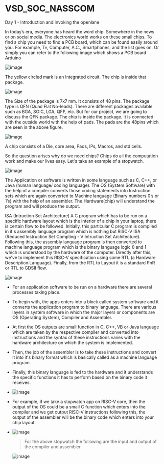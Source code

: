 # VSD_SOC_NASSCOM

Day 1 - Introduction and Invoking the openlane

In today’s era, everyone has heard the word chip. Somewhere in the news or on social media. The electronics world works on these small chips. To find a chip you need to find a PCB board, which can be found easily around you. For example, Tv, Computer, A.C., Smartphones, and the list goes on. Or simply you can refer to the following image which shows a PCB board Arduino

![image](https://github.com/AnupDRa0/VSD_SOC_NASSCOM/assets/52745867/5339b5b5-bdf0-4f9a-a49b-8f7d36141aca)

The yellow circled mark is an Integrated circuit. The chip is inside that package.

![image](https://github.com/AnupDRa0/VSD_SOC_NASSCOM/assets/52745867/9a498be7-abbb-4438-9c6d-159fd23fa717)

The Size of the package is 7x7 mm. It consists of 48 pins. The package type is QFN (Quad Flat No-leads).
There are different packages available such as BGA, SOIC, LGA, QFP, etc. But for our project, we are going to discuss the QFN package.
The chip is inside the package. It is connected with the outside world with the help of pads. The pads are the 48pins which are seen in the above figure.


![image](https://github.com/AnupDRa0/VSD_SOC_NASSCOM/assets/52745867/ef84c0bf-78e3-4a62-a7f5-cfccae34dcc9)

A chip consists of a Die, core area, Pads, IPs, Macros, and std cells.

So the question arises why do we need chips?
Chips do all the computation work and make our lives easy. Let's take an example of a stopwatch.

![image](https://github.com/AnupDRa0/VSD_SOC_NASSCOM/assets/52745867/a2376857-eade-4116-9c99-5d84dd1eeacd)

The Application or software is written in some language such as C, C++, or Java (human language/ coding language). The OS (System Software) with the help of a compiler converts those coding statements into Instruction sets which are again converted to Machine language (Binary numbers 0’s or 1’s) with the help of an assembler. The Hardware(chip) will understand the program and will produce the output.


ISA (Intruction Set Architecture)
A C program which has to be run on a specific hardware layout which is the interior of a chip in your laptop, there is certain flow to be followed.
Initially, this particular C program is compiled in it's assembly language program which is nothing but RISC-V ISA (Reduced Instruction Set Compting - V Intruction Set Architecture).
Following this, the assembly language program is then converted to machine language program which is the binary language logic 0 and 1 which is understood by the hardware of the computer.
Directly after this, we've to implement this RISC-V specification using some RTL (a Hardware Description Language). Finally, from the RTL to Layout it is a standard PnR or RTL to GDSII flow.


![image](https://github.com/AnupDRa0/VSD_SOC_NASSCOM/assets/52745867/4740cdf5-6d22-441e-a334-0d70d11aa609)

* For an application software to be run on a hardware there are several processes taking place. 
* To begin with, the apps enters into a block called system software and it converts the application program to binary language. There are various layers in system software in which the major layers or components are OS (Operating System), Compiler and Assembler.
* At first the OS outputs are small function in C, C++, VB or Java language which are taken by the respective compiler and converted into instructions and the syntax of these instructions varies with the hardware architecture on which the system is implemented.
* Then, the job of the assembler is to take these instructions and convert it into it's binary format which is basically called as a machine language program. 
* Finally, this binary language is fed to the hardware and it understands the specific functions it has to perform based on the binary code it receives.


* ![image](https://github.com/AnupDRa0/VSD_SOC_NASSCOM/assets/52745867/118372a3-4599-4d70-b379-2cabb8d224c8)

* For example, if we take a stopwatch app on RISC-V core, then the output of the OS could be a small C function which enters into the compiler and we get output RISC-V instructions following this, the output of the assembler will be the binary code which enters into your chip layout.


* ![image](https://github.com/AnupDRa0/VSD_SOC_NASSCOM/assets/52745867/d52611a8-4dba-46c8-a9d3-9fdb10634547)

  > For the above stopwatch the following are the input and output of the compiler and assembler.


  ![image](https://github.com/AnupDRa0/VSD_SOC_NASSCOM/assets/52745867/aaf66c01-567c-4ceb-ae37-abfa04c56ab9)








